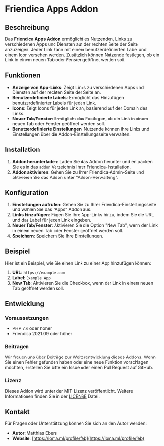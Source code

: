 # Friendica Apps Addon

## Beschreibung

Das **Friendica Apps Addon** ermöglicht es Nutzenden, Links zu verschiedenen Apps und Diensten auf der rechten Seite der Seite anzuzeigen. Jeder Link kann mit einem benutzerdefinierten Label und einem Icon versehen werden. Zusätzlich können Nutzende festlegen, ob ein Link in einem neuen Tab oder Fenster geöffnet werden soll.

## Funktionen

- **Anzeige von App-Links**: Zeigt Links zu verschiedenen Apps und Diensten auf der rechten Seite der Seite an.
- **Benutzerdefinierte Labels**: Ermöglicht das Hinzufügen benutzerdefinierter Labels für jeden Link.
- **Icons**: Zeigt Icons für jeden Link an, basierend auf der Domain des Links.
- **Neuer Tab/Fenster**: Ermöglicht das Festlegen, ob ein Link in einem neuen Tab oder Fenster geöffnet werden soll.
- **Benutzerdefinierte Einstellungen**: Nutzende können ihre Links und Einstellungen über die Addon-Einstellungsseite verwalten.

## Installation

1. **Addon herunterladen**: Laden Sie das Addon herunter und entpacken Sie es in das `addon` Verzeichnis Ihrer Friendica-Installation.
2. **Addon aktivieren**: Gehen Sie zu Ihrer Friendica-Admin-Seite und aktivieren Sie das Addon unter "Addon-Verwaltung".

## Konfiguration

1. **Einstellungen aufrufen**: Gehen Sie zu Ihrer Friendica-Einstellungsseite und wählen Sie das "Apps" Addon aus.
2. **Links hinzufügen**: Fügen Sie Ihre App-Links hinzu, indem Sie die URL und das Label für jeden Link eingeben.
3. **Neuer Tab/Fenster**: Aktivieren Sie die Option "New Tab", wenn der Link in einem neuen Tab oder Fenster geöffnet werden soll.
4. **Speichern**: Speichern Sie Ihre Einstellungen.

## Beispiel

Hier ist ein Beispiel, wie Sie einen Link zu einer App hinzufügen können:

1. **URL**: `https://example.com`
2. **Label**: `Example App`
3. **New Tab**: Aktivieren Sie die Checkbox, wenn der Link in einem neuen Tab geöffnet werden soll.

## Entwicklung

### Voraussetzungen

- PHP 7.4 oder höher
- Friendica 2021.09 oder höher

### Beitragen

Wir freuen uns über Beiträge zur Weiterentwicklung dieses Addons. Wenn Sie einen Fehler gefunden haben oder eine neue Funktion vorschlagen möchten, erstellen Sie bitte ein Issue oder einen Pull Request auf GitHub.

### Lizenz

Dieses Addon wird unter der MIT-Lizenz veröffentlicht. Weitere Informationen finden Sie in der [LICENSE](LICENSE) Datei.

## Kontakt

Für Fragen oder Unterstützung können Sie sich an den Autor wenden:

- **Autor**: Matthias Ebers
- **Website**: [https://loma.ml/profile/feb](https://loma.ml/profile/feb)
